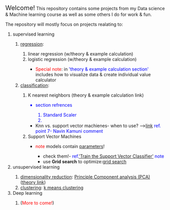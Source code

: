 <span style='font-size:20px'>Welcome!</span>
This repository contains some projects from my Data science & Machine learning course as well as some others I do for work & fun.

The repository will mostly focus on projects realating to:
<ol>
    <li>supervised learning</li>
    <ol>
        <li><u>regression</u>:</li>
        <ol>
            <li>linear regression (w/theory & example calculation)</li> 
            <li>logistic regression (w/theory & example calculation)</li> 
            <ul>
                <li><span style='color:red'>Special note</span>: in <span style='color:blue'>'theory & example calculation section'</span> includes how to visualize data & create individual value calculator</li>
            </ul>
        </ol>
        <li><u>classification</u>:</li>
        <ol>
            <li>K nearest neighbors (theory & example calculation link)</li>
            <ul>
                <span style="color:blue">
                <li>section refrences</li>
                <ol>
                    <li>Standard Scaler</li>
                    <li><theory & example calculation link (2nd link)</li>
                </ol>
                </span>
                <li>Knn vs. support vector machienes- when to use? --><a href='https://www.linkedin.com/advice/1/what-distinguishes-k-nearest-neighbors-from-support-muace'>link</a> <span style='color:blue'> ref. point 7-
    Navin Kamuni comment</span></li>
            </ul>
            <li>Support Vector Machines</li>
            <ul>
                <li><span style='color:red'>note</span> models contain <u>parameters</u>!</li>
                <ul>
                    <li>check them!- <span style='color:blue'>ref.<a href=#train_SVC>'Train the Support Vector Classifier'</a> note</span></li>
                    <li>use <b>Grid search</b> to optimize:<a href=#svm_grid_search>grid search</a></li>
                </ul>
            </ul>
        </ol>
    </ol>
    <li>unsupervised learning</li>
    <ol>
        <li><u>dimensionality reduction</u>: <a href=#pca>Principle Component analysis (PCA)</a> (<a href=#pca_theory>theory link</a>)</li>
        <li><u>clustering</u>: <a href=#k_means_clust>k means clustering</a></li>
    </ol>
    <li>Deep learning</li>
    <ol>
        <li>(<span style="color:red">More to come!</span>)</li>
    </ol>
</ol>
